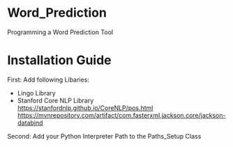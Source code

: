 # Word_Prediction
Programming a Word Prediction Tool


#  Installation Guide
First: Add following Libaries:
- Lingo Library 
- Stanford Core NLP Library https://stanfordnlp.github.io/CoreNLP/pos.html
https://mvnrepository.com/artifact/com.fasterxml.jackson.core/jackson-databind

Second: Add your Python Interpreter Path to the Paths_Setup Class
